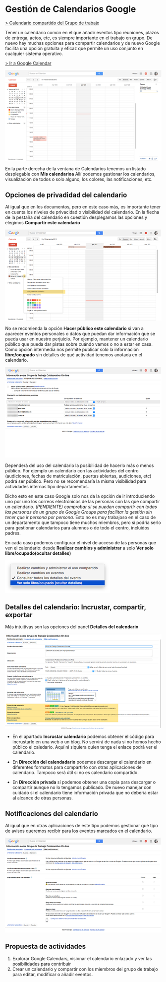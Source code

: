 # Gestión de Calendarios Google

[> Calendario compartido del Grupo de trabajo](https://www.google.com/calendar/embed?src=5r7k31mfujjvk15fbmrvq0du40%40group.calendar.google.com&ctz=Europe/Madrid)

Tener un calendario común en el que añadir eventos tipo reuniones, plazos de entrega, actos, etc, es siempre importante en el trabajo en grupo. De nuevo hay muchas opciones para compartir calendarios y de nuevo Google facilita una opción gratuita y eficaz que permite un uso conjunto en cualquier sistema operativo.

[> Ir a Google Calendar](https://www.google.com/calendar?hl=es)

![Google Calendar](Calendarios01.png)

En la parte derecha de la ventana de Calendarios tenemos un listado desplegable con **Mis calendarioa** Allí podemos gestionar los calendarios, visualización de todos o solo alguno, los colores, las notificaciones, etc. 

## Opciones de privadidad del calendario

Al igual que en los documentos, pero en este caso más, es importante tener en cuenta los niveles de privacidad o visibilidad del calendario. En la flecha de la pestaña del calendario en cuestión desplegamos las opciones y elegimos **Compartir este calendario**

![Compartir Calendario](Calendarios02.png)

No se recomienda la opción **Hacer público este calendario** si van a aparecer eventos personales o datos que puedan dar información que se pueda usar en nuestro perjuicio. Por ejemplo, mantener un calendario público que pueda dar pistas sobre cuándo vamos o no a estar en casa. Como opción intermedia nos permite publicar solo la información **libre/ocupado** sin detalles de qué actividad tenemos anotada en el calendario. 

![Compartir Calendario](Calendarios03.png)

Dependerá del uso del calendario la posibilidad de hacerlo más o menos público. Por ejemplo un calendario con las actividades del centro (audiciones, fechas de matriculación, puertas abiertas, audiciones, etc) podrá ser público. Pero no se recomendaría la misma visibilidad para actividades internas tipo departamentos.

Dicho esto en este caso Google solo nos da la opción de ir introduciendo uno por uno los correos electrónicos de las personas con las que compartir un calendario. *(PENDIENTE) comprobar si se pueden compartir con todas las personas de un grupo de Google Groups para facilitar la gestión sin tener que ir persona por persona.* Esto no es muy trabajoso en el caso de un departamento que tampoco tiene muchos miembros, pero sí podría serlo para gestionar calendarios para alumnos o de todo el centro, incluidos padres. 

En cada caso podemos configurar el nivel de acceso de las personas que ven el calendario: desde **Realizar cambios y administrar** a solo **Ver solo libre/ocupado(ocultar detalles)**

![Opciones de privacidad de Calendario](Calendarios04.png)

## Detalles del calendario: Incrustar, compartir, exportar

Más intuitivas son las opciones del panel **Detalles del calendario**

![Detalles del Calendario](Calendarios05.png)

- En el apartado **Incrustar calendario** podemos obtener el código para incrustarlo en una web o un blog. No servirá de nada si no hemos hecho público el caledario. Aquí ni siquiera quien tenga el enlace podrá ver el calendario. 

- En **Dirección del calendadario** podemos descargar el calendario en diferentes formatos para compartirlo con otras aplicaciones de calendario. Tampoco será útil si no es calendario compartido. 

- En **Dirección privada** sí podemos obtener una copia para descargar o compartir aunque no lo tengamos publicado. De nuevo manejar con cuidado si el calendario tiene información privada que no debería estar al alcance de otras personas. 


## Notificaciones del calendario

Al igual que en otras aplicaciones de este tipo podemos gestionar qué tipo de avisos queremos recibir para los eventos marcados en el calendario. 

![Gestionar notificaciones](Calendarios06.png)

## Propuesta de actividades

1. Explorar Google Calendars, visionar el calendario enlazado y ver las posibilidades para contribuir
2. Crear un calendario y compartir con los miembros del grupo de trabajo para editar, modificar o añadir eventos. 
